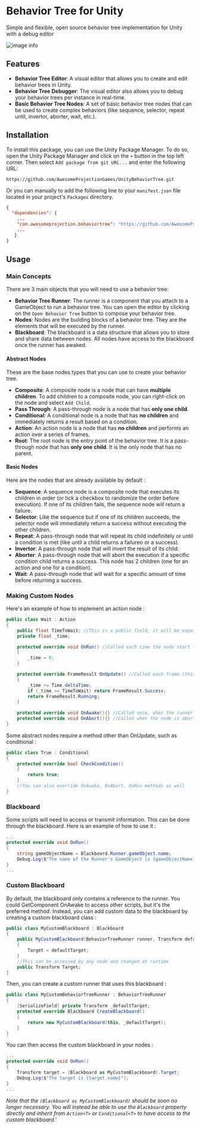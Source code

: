 # Behavior Tree for Unity
Simple and flexible, open source behavior tree implementation for Unity with a debug editor

![image info](./Img~/bt.png)

## Features
- **Behavior Tree Editor**: A visual editor that allows you to create and edit behavior trees in Unity.
- **Behavior Tree Debugger**: The visual editor also allows you to debug your behavior trees per instance in real-time.
- **Basic Behavior Tree Nodes**: A set of basic behavior tree nodes that can be used to create complex behaviors (like sequence, selector, repeat until, invertor, aborter, wait, etc.).

## Installation
To install this package, you can use the Unity Package Manager. To do so, open the Unity Package Manager and click on the `+` button in the top left corner. Then select `Add package from git URL...` and enter the following URL:

```
https://github.com/AwesomeProjectionGames/UnityBehaviorTree.git
```

Or you can manually to add the following line to your `manifest.json` file located in your project's `Packages` directory.

```json
{
  "dependencies": {
    ...
    "com.awesomeprojection.behaviortree": "https://github.com/AwesomeProjectionGames/UnityBehaviorTree.git"
    ...
   }
}
```

## Usage
### Main Concepts
There are 3 main objects that you will need to use a behavior tree:
- **Behavior Tree Runner**: The runner is a component that you attach to a GameObject to run a behavior tree. You can open the editor by clicking on the `Open Behavior Tree` button to compose your behavior tree.
- **Nodes**: Nodes are the building blocks of a behavior tree. They are the elements that will be executed by the runner.
- **Blackboard**: The blackboard is a data structure that allows you to store and share data between nodes. All nodes have access to the blackboard once the runner has awaked.
#### Abstract Nodes
These are the base nodes types that you can use to create your behavior tree.
- **Composite**: A composite node is a node that can have **multiple children**. To add children to a composite node, you can right-click on the node and select `Add Child`.
- **Pass Through**: A pass-through node is a node that has **only one child**.
- **Conditional**: A conditional node is a node that has **no children** and immediately returns a result based on a condition.
- **Action**: An action node is a node that has **no children** and performs an action over a series of frames.
- **Root**: The root node is the entry point of the behavior tree. It is a pass-through node that has **only one child**. It is the only node that has no parent.
#### Basic Nodes
Here are the nodes that are already available by default :
- **Sequence**: A sequence node is a composite node that executes its children in order (or tick a checkbox to randomize the order before execution). If one of its children fails, the sequence node will return a failure.
- **Selector**: Like the sequence but if one of its children succeeds, the selector node will immediately return a success without executing the other children.
- **Repeat**: A pass-through node that will repeat its child indefinitely or until a condition is met (like until a child returns a failureo or a success).
- **Invertor**: A pass-through node that will invert the result of its child.
- **Aborter**: A pass-through node that will abort the execution if a specific condition child returns a success. This node has 2 children (one for an action and one for a condition).
- **Wait**: A pass-through node that will wait for a specific amount of time before returning a success.
### Making Custom Nodes
Here's an example of how to implement an action node :
```csharp
public class Wait : Action
{
    public float TimeToWait; //This is a public field, it will be exposed in the behavior tree editor
    private float _time;

    protected override void OnRun() //Called each time the node start to be executed
    {
        _time = 0;
    }

    protected override FrameResult OnUpdate() //Called each frame (this is the only method required to implement)
    {
        _time += Time.deltaTime;
        if (_time >= TimeToWait) return FrameResult.Success;
        return FrameResult.Running;
    }
    
    protected override void OnAwake(){} //Called once, when the runner awakes
    protected override void OnAbort(){} //Called when the node is aborted (for example, by aborter)
}
```
Some abstract nodes require a method other than OnUpdate, such as conditional :
```csharp
public class True : Conditional
{
    protected override bool CheckCondition()
    {
        return true;
    }
    //You can also override OnAwake, OnAbort, OnRun methods as well
}
```
### Blackboard
Some scripts will need to access or transmit information. This can be done through the blackboard. Here is an example of how to use it :
```csharp
...
protected override void OnRun()
{
    string gameObjectName = Blackboard.Runner.gameObject.name;
    Debug.Log($"The name of the Runner's GameObject is {gameObjectName}");
}
...
```
### Custom Blackboard
By default, the blackboard only contains a reference to the runner. You could GetComponent OnAwake to access other scripts, but it's the preferred method.
Instead, you can add custom data to the blackboard by creating a custom blackboard class :
```csharp
public class MyCustomBlackboard : Blackboard
{
    public MyCustomBlackboard(BehaviorTreeRunner runner, Transform defaultTarget) : base(runner)
    {
        Target = defaultTarget;
    }
    //This can be accessed by any node and changed at runtime
    public Transform Target;
}
```
Then, you can create a custom runner that uses this blackboard :
```csharp
public class MyCustomBehaviorTreeRunner : BehaviorTreeRunner
{
    [SerializeField] private Transform _defaultTarget;
    protected override Blackboard CreateBlackboard()
    {
        return new MyCustomBlackboard(this, _defaultTarget);
    }
}
```
You can then access the custom blackboard in your nodes :
```csharp
...
protected override void OnRun()
{
    Transform target = (Blackboard as MyCustomBlackboard).Target;
    Debug.Log($"The target is {target.name}");
}
...
```
*Note that the `(Blackboard as MyCustomBlackboard)` should be soon no longer necessary. You will instead be able to use the `Blackboard` property directly and inherit from `Action<T>` or `Conditional<T>` to have access to the custom blackboard.'*